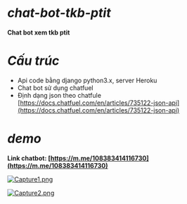 # ***chat-bot-tkb-ptit***
**Chat bot xem tkb ptit**

# ***Cấu trúc***
- Api code bằng django python3.x, server Heroku
- Chat bot sử dụng chatfuel
- Định dạng json theo chatfule [https://docs.chatfuel.com/en/articles/735122-json-api](https://docs.chatfuel.com/en/articles/735122-json-api)

# ***demo***

**Link chatbot: [https://m.me/108383414116730](https://m.me/108383414116730)** 

[![Capture1.png](https://i.postimg.cc/KztrhbsC/Capture1.png)](https://postimg.cc/Kkvgt6b5)

[![Capture2.png](https://i.postimg.cc/fRkcTmrc/Capture2.png)](https://postimg.cc/cvygFgZC)
